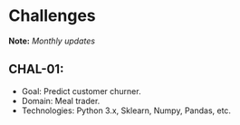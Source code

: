 # Challenges

**Note:** *Monthly updates*

## CHAL-01:
- Goal: Predict customer churner.
- Domain: Meal trader.
- Technologies: Python 3.x, Sklearn, Numpy, Pandas, etc.
